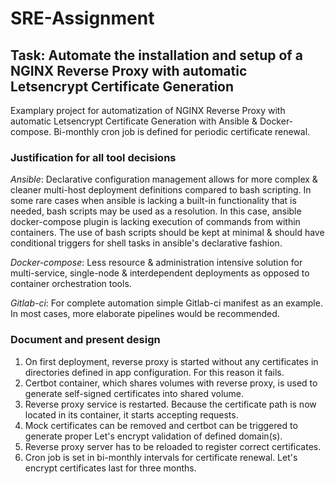 # SRE-Assignment

## Task: Automate the installation and setup of a NGINX Reverse Proxy with automatic Letsencrypt Certificate Generation
Examplary project for automatization of NGINX Reverse Proxy with automatic Letsencrypt Certificate Generation with Ansible & Docker-compose. Bi-monthly cron job is defined for periodic certificate renewal.

### Justification for all tool decisions
*Ansible*: Declarative configuration management allows for more complex & cleaner multi-host deployment definitions compared to bash scripting. In some rare cases when ansible is lacking a built-in functionality that is needed, bash scripts may be used as a resolution. In this case, ansible docker-compose plugin is lacking execution of commands from within containers. The use of bash scripts should be kept at minimal & should have conditional triggers for shell tasks in ansible's declarative fashion.

*Docker-compose*: Less resource & administration intensive solution for multi-service, single-node & interdependent deployments as opposed to container orchestration tools.

*Gitlab-ci*: For complete automation simple Gitlab-ci manifest as an example. In most cases, more elaborate pipelines would be recommended.

### Document and present design
1. On first deployment, reverse proxy is started without any certificates in directories defined in app configuration. For this reason it fails.
2. Certbot container, which shares volumes with reverse proxy, is used to generate self-signed certificates into shared volume.
3. Reverse proxy service is restarted. Because the certificate path is now located in its container, it starts accepting requests.
4. Mock certificates can be removed and certbot can be triggered to generate proper Let's encrypt validation of defined domain(s).
5. Reverse proxy server has to be reloaded to register correct certificates.
6. Cron job is set in bi-monthly intervals for certificate renewal. Let's encrypt certificates last for three months.
